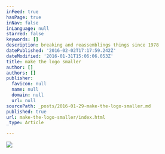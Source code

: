 ```yaml
---
inFeed: true
hasPage: true
inNav: false
inLanguage: null
starred: false
keywords: []
description: breaking and reassemblings things since 1978
datePublished: '2016-02-02T17:17:59.242Z'
dateModified: '2016-01-31T15:06:06.053Z'
title: make the logo smaller
author: []
authors: []
publisher:
  favicon: null
  name: null
  domain: null
  url: null
sourcePath: _posts/2016-01-29-make-the-logo-smaller.md
published: true
url: make-the-logo-smaller/index.html
_type: Article

---
```

![](https://the-grid-user-content.s3-us-west-2.amazonaws.com/9c982590-a333-4b95-8fd5-abb56740a001.png)